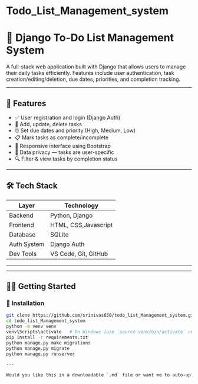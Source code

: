 # Todo_List_Management_system
# 📝 Django To-Do List Management System

A full-stack web application built with Django that allows users to manage their daily tasks efficiently. Features include user authentication, task creation/editing/deletion, due dates, priorities, and completion tracking.

---

## 🚀 Features

- ✅ User registration and login (Django Auth)
- 🧾 Add, update, delete tasks
- ⏰ Set due dates and priority (High, Medium, Low)
- 📋 Mark tasks as complete/incomplete
- 📱 Responsive interface using Bootstrap
- 🔐 Data privacy — tasks are user-specific
- 🔍 Filter & view tasks by completion status

---

## 🛠️ Tech Stack

| Layer         | Technology           |
|---------------|----------------------|
| Backend       | Python, Django       |
| Frontend      | HTML, CSS,Javascript |
| Database      | SQLite               |
| Auth System   | Django Auth          |
| Dev Tools     | VS Code, Git, GitHub |

---



---

## 🧑‍💻 Getting Started

### 🔧 Installation

```bash
git clone https://github.com/srinivas650/todo_list_Management_system.git
cd todo_list_Management_system
python -m venv venv
venv\Scripts\activate   # On Windows (use `source venv/bin/activate` on Linux/macOS)
pip install -r requirements.txt
python manage.py make migrations
python manage.py migrate
python manage.py runserver

---

Would you like this in a downloadable `.md` file or want me to auto-upload it to your GitHub repo through the next Git commit?
